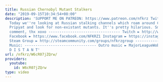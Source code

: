 ```yaml
---
title: Russian Chernobyl Mutant Stalkers
date: "2019-09-15T10:34:54+08:00"
description: 'SUPPORT ME ON PATREON: https://www.patreon.com/nfkrz Twitter ► https://twitter.com/roman_nfkrz
  Today we''re looking at Russian stalking channels which roam around Chernobyl and
  Pripyat and look for non-existant mutants. It''s pretty hilarious. Smash like, subscribe,
  comment, thx xoxo --------------------------------- Twitch ► http://www.twitch.tv/nfkrz
  Facebook ► https://www.facebook.com/NFKRZ1 Instagram ► https://instagram.com/roman_nfkrz/
  Steam Group ► http://steamcommunity.com/groups/nfkrzgroup ---------------------------------
  Music: --------------------------------- Outro music ► MajorLeagueWobs/Holder -
  D I S T A N T'
url: /nfkrz/W6cR07jZQrw/
providers:
  youtube:
    id: W6cR07jZQrw
type: video
---
```

